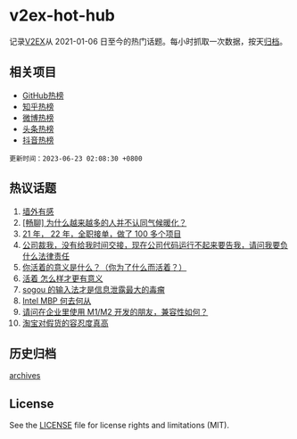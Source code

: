 # v2ex-hot-hub

 记录[V2EX](https://www.v2ex.com/)从 2021-01-06 日至今的热门话题。每小时抓取一次数据，按天[归档](archives)。
 
 ## 相关项目

- [GitHub热榜](https://github.com/lonnyzhang423/github-hot-hub)
- [知乎热榜](https://github.com/lonnyzhang423/zhihu-hot-hub)
- [微博热榜](https://github.com/lonnyzhang423/weibo-hot-hub)
- [头条热榜](https://github.com/lonnyzhang423/toutiao-hot-hub)
- [抖音热榜](https://github.com/lonnyzhang423/douyin-hot-hub)


 `更新时间：2023-06-23 02:08:30 +0800`

## 热议话题

1. [墙外有感](https://www.v2ex.com/t/950880)
1. [[畅聊] 为什么越来越多的人并不认同气候暖化？](https://www.v2ex.com/t/950846)
1. [21 年， 22 年，全职接单，做了 100 多个项目](https://www.v2ex.com/t/950796)
1. [公司裁我，没有给我时间交接，现在公司代码运行不起来要告我，请问我要负什么法律责任](https://www.v2ex.com/t/950804)
1. [你活着的意义是什么？（你为了什么而活着？）](https://www.v2ex.com/t/950782)
1. [活着 怎么样才更有意义](https://www.v2ex.com/t/950815)
1. [sogou 的输入法才是信息泄露最大的毒瘤](https://www.v2ex.com/t/950829)
1. [Intel MBP 何去何从](https://www.v2ex.com/t/950784)
1. [请问在企业里使用 M1/M2 开发的朋友，兼容性如何？](https://www.v2ex.com/t/950833)
1. [淘宝对假货的容忍度真高](https://www.v2ex.com/t/950878)

## 历史归档

[archives](archives)

## License

See the [LICENSE](LICENSE) file for license rights and limitations (MIT).
